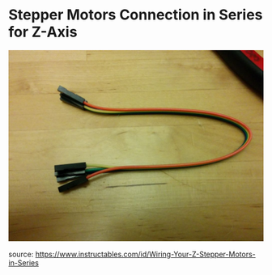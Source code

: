 # Stepper Motors Connection in Series for Z-Axis
  
  
![Alt text](pics/1.jpg?raw=true)
  
source: https://www.instructables.com/id/Wiring-Your-Z-Stepper-Motors-in-Series
